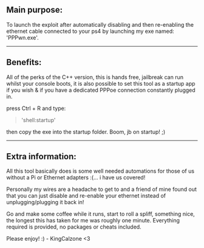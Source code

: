 Main purpose: 
---------------------------------------------------------------------------------------------------------------------------------------------------------------------------------------------------
To launch the exploit after automatically disabling and then re-enabling the ethernet cable connected to your ps4 by launching my exe named: 'PPPwn.exe'.

---------------------------------------------------------------------------------------------------------------------------------------------------------------------------------------------------

Benefits:
---------------------------------------------------------------------------------------------------------------------------------------------------------------------------------------------------
All of the perks of the C++ version, this is hands free, jailbreak can run whilst your console boots, it is also possible to set this tool as a startup app if you wish & if you have a dedicated PPPoe connection constantly plugged in.
>
press Ctrl + R and type:
>'shell:startup'

then copy the exe into the startup folder. Boom, jb on startup! ;)

---------------------------------------------------------------------------------------------------------------------------------------------------------------------------------------------------

Extra information:
---------------------------------------------------------------------------------------------------------------------------------------------------------------------------------------------------
All this tool basically does is some well needed automations for those of us without a Pi or Ethernet adapters :(... i have us covered!

Personally my wires are a headache to get to and a friend of mine found out that you can just disable and re-enable your ethernet instead of unplugging/plugging it back in!

Go and make some coffee while it runs, start to roll a spliff, something nice, the longest this has taken for me was roughly one minute. Everything required is provided, no packages or cheats included. 

Please enjoy! :) - KingCalzone <3
